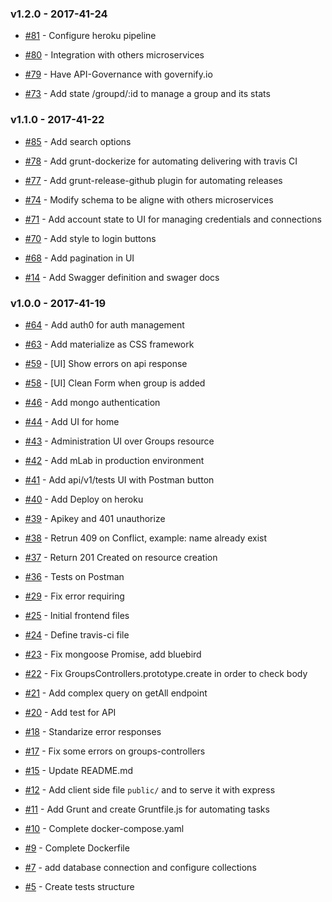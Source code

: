 ### v1.2.0 - 2017-41-24

- [#81](https://github.com/aws1617-03/aws1617-03/issues/81) - Configure heroku pipeline

- [#80](https://github.com/aws1617-03/aws1617-03/issues/80) - Integration with others microservices

- [#79](https://github.com/aws1617-03/aws1617-03/issues/79) - Have API-Governance with governify.io

- [#73](https://github.com/aws1617-03/aws1617-03/issues/73) - Add state /groupd/:id to manage  a group and its stats

### v1.1.0 - 2017-41-22

- [#85](https://github.com/aws1617-03/aws1617-03/issues/85) - Add search options

- [#78](https://github.com/aws1617-03/aws1617-03/issues/78) - Add grunt-dockerize for automating delivering with travis CI

- [#77](https://github.com/aws1617-03/aws1617-03/issues/77) - Add grunt-release-github plugin for automating releases

- [#74](https://github.com/aws1617-03/aws1617-03/issues/74) - Modify schema to be aligne with others microservices

- [#71](https://github.com/aws1617-03/aws1617-03/issues/71) - Add account state to UI for managing credentials and connections

- [#70](https://github.com/aws1617-03/aws1617-03/issues/70) - Add style to login buttons

- [#68](https://github.com/aws1617-03/aws1617-03/issues/68) - Add pagination in UI

- [#14](https://github.com/aws1617-03/aws1617-03/issues/14) - Add Swagger definition and swager docs

### v1.0.0 - 2017-41-19

- [#64](https://github.com/aws1617-03/aws1617-03/issues/64) - Add auth0 for auth management

- [#63](https://github.com/aws1617-03/aws1617-03/issues/63) - Add materialize as CSS framework

- [#59](https://github.com/aws1617-03/aws1617-03/issues/59) - [UI] Show errors on api response

- [#58](https://github.com/aws1617-03/aws1617-03/issues/58) - [UI] Clean Form when group is added

- [#46](https://github.com/aws1617-03/aws1617-03/issues/46) - Add mongo authentication

- [#44](https://github.com/aws1617-03/aws1617-03/issues/44) - Add UI for home

- [#43](https://github.com/aws1617-03/aws1617-03/issues/43) - Administration UI over Groups resource

- [#42](https://github.com/aws1617-03/aws1617-03/issues/42) - Add mLab in production environment

- [#41](https://github.com/aws1617-03/aws1617-03/issues/41) - Add api/v1/tests UI with Postman button

- [#40](https://github.com/aws1617-03/aws1617-03/issues/40) - Add Deploy on heroku

- [#39](https://github.com/aws1617-03/aws1617-03/issues/39) - Apikey and 401 unauthorize

- [#38](https://github.com/aws1617-03/aws1617-03/issues/38) - Retrun 409 on Conflict, example:  name already exist

- [#37](https://github.com/aws1617-03/aws1617-03/issues/37) - Return 201 Created on resource creation

- [#36](https://github.com/aws1617-03/aws1617-03/issues/36) - Tests on Postman

- [#29](https://github.com/aws1617-03/aws1617-03/issues/29) - Fix error requiring 

- [#25](https://github.com/aws1617-03/aws1617-03/issues/25) - Initial frontend files

- [#24](https://github.com/aws1617-03/aws1617-03/issues/24) - Define travis-ci file

- [#23](https://github.com/aws1617-03/aws1617-03/issues/23) - Fix mongoose Promise, add bluebird

- [#22](https://github.com/aws1617-03/aws1617-03/issues/22) - Fix GroupsControllers.prototype.create in order to check body

- [#21](https://github.com/aws1617-03/aws1617-03/issues/21) - Add complex query on getAll endpoint

- [#20](https://github.com/aws1617-03/aws1617-03/issues/20) - Add test for API

- [#18](https://github.com/aws1617-03/aws1617-03/issues/18) - Standarize error responses

- [#17](https://github.com/aws1617-03/aws1617-03/issues/17) - Fix some errors on groups-controllers

- [#15](https://github.com/aws1617-03/aws1617-03/issues/15) - Update README.md

- [#12](https://github.com/aws1617-03/aws1617-03/issues/12) - Add client side file `public/` and to serve it with express

- [#11](https://github.com/aws1617-03/aws1617-03/issues/11) - Add Grunt and create Gruntfile.js for automating tasks

- [#10](https://github.com/aws1617-03/aws1617-03/issues/10) - Complete docker-compose.yaml

- [#9](https://github.com/aws1617-03/aws1617-03/issues/9) - Complete Dockerfile

- [#7](https://github.com/aws1617-03/aws1617-03/issues/7) - add database connection and configure collections

- [#5](https://github.com/aws1617-03/aws1617-03/issues/5) - Create tests structure

